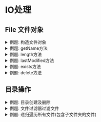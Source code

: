 # IO处理

## File 文件对象

<details>
<summary>例题: 构造文件对象 <br/>
</summary>

``` java
File file = new File("pom.xml");
file = new File("/root/example_dir/example_file.txt");
```
</details>

<details>
<summary>例题: getName方法 <br/>
</summary>

``` java
File file = new File("pom.xml");
assertEquals("pom.xml", file.getName());
```
</details>

<details>
<summary>例题: length方法 <br/>
</summary>

``` java
File file = new File("pom.xml");
assertTrue(file.length() >= 0); // return file bytes
```
</details>

<details>
<summary>例题: lastModified方法 <br/>
</summary>

``` java
File file = new File("pom.xml");
long lastModified = file.lastModified();
String date = new SimpleDateFormat("yyyy-MM-dd HH:mm:ss").format(new Date(lastModified));
System.out.println(date); // 2021-08-31 09:27:21
```
</details>

<details>
<summary>例题: exists方法 <br/>
</summary>

``` java
File file = new File("pom.xml");
assertTrue(file.exists());
file = new File("pom_bk.xml");
assertFalse(file.exists());
```
</details>



<details>
<summary>例题: delete方法 <br/>
</summary>

``` java
File file = new File("pom_bk.xml");
assertTrue(file.createNewFile());
assertTrue(file.exists());
assertTrue(file.delete());
assertFalse(file.exists());
```
</details>

## 目录操作

<details>
<summary>例题: 目录创建及删除 <br/>
</summary>

``` java
File file = new File("temp");
assertTrue(file.mkdir());
assertTrue(file.delete());
assertFalse(file.exists());
```
</details>

<details>
<summary>例题: 文件过滤器过滤文件 <br/>
</summary>

``` java
File file = new File(".");
File[] files = file.listFiles((dir, name) -> name.endsWith(".xml"));
assert files != null;
assertEquals(1, files.length);
assertEquals("pom.xml", files[0].getName());
```
</details>

<details>
<summary>例题: 递归遍历所有文件(包含子文件夹的文件) <br/>
</summary>

``` java
public static void printFiles(File dir) {
    System.out.print("\t");
    if (dir.isFile()) {
        System.out.println(dir.getName());
    } else {
        System.out.println(dir.getName() + "/");
        for (File file : Objects.requireNonNull(dir.listFiles())) {
            printFiles(file);
        }
    }
}
```
</details>
